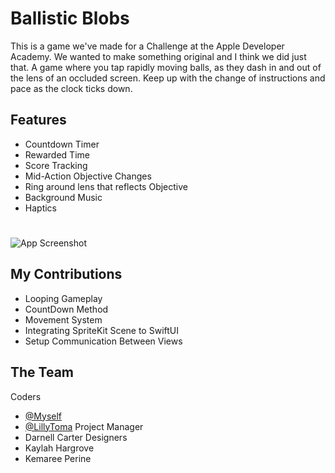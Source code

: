 
# Ballistic Blobs

This is a game we've made for a Challenge at the Apple Developer Academy. We wanted to make something original and I think we did just that. A game where you tap rapidly moving balls, as they dash in and out of the lens of an occluded screen. Keep up with the change of instructions and pace as the clock ticks down.


## Features

- Countdown Timer
- Rewarded Time
- Score Tracking
- Mid-Action Objective Changes
- Ring around lens that reflects Objective
- Background Music
- Haptics

#

![App Screenshot](https://i.postimg.cc/SNcH9JL5/temp-Imageljr-WIA.avif)


## My Contributions

- Looping Gameplay
- CountDown Method
- Movement System
- Integrating SpriteKit Scene to SwiftUI
- Setup Communication Between Views
## The Team
Coders
- [@Myself](https://github.com/ClydeLJackson)
- [@LillyToma](https://www.github.com/lillytoma)
Project Manager
- Darnell Carter
Designers
- Kaylah Hargrove
- Kemaree Perine

